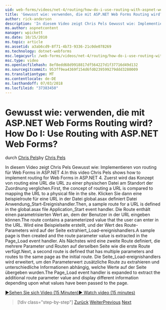 ```yaml
---
uid: web-forms/videos/net-4/routing/how-do-i-use-routing-with-aspnet-web-forms
title: 'Gewusst wie: verwenden, die mit ASP.NET Web Forms Routing wird? | Microsoft-Dokumentation'
author: rick-anderson
description: 'In diesem Video zeigt Chris Pels Gewusst wie: Implementieren von routing für Web Forms in ASP.NET 4. Zuerst wird das Konzept von routing eine URL verglichen, der Zuordnung die URL zu einem p...'
ms.author: aspnetcontent
manager: wpickett
ms.date: 10/15/2010
ms.topic: article
ms.assetid: a3ab6cd9-8f71-4b73-9336-21c0de078269
ms.technology: dotnet-webforms
msc.legacyurl: /web-forms/videos/net-4/routing/how-do-i-use-routing-with-aspnet-web-forms
msc.type: video
ms.openlocfilehash: 8ef8edd68d9918817df564227d1f37716d49d132
ms.sourcegitcommit: 953ff9ea4369f154d6fd0239599279ddd3280009
ms.translationtype: MT
ms.contentlocale: de-DE
ms.lasthandoff: 07/03/2018
ms.locfileid: "37383450"
---
```

<a name="how-do-i-use-routing-with-aspnet-web-forms"></a><span data-ttu-id="7eec9-105">Gewusst wie: verwenden, die mit ASP.NET Web Forms Routing wird?</span><span class="sxs-lookup"><span data-stu-id="7eec9-105">How Do I: Use Routing with ASP.NET Web Forms?</span></span>
====================
<span data-ttu-id="7eec9-106">durch [Chris Pels](https://twitter.com/chrispels)</span><span class="sxs-lookup"><span data-stu-id="7eec9-106">by [Chris Pels](https://twitter.com/chrispels)</span></span>

<span data-ttu-id="7eec9-107">In diesem Video zeigt Chris Pels Gewusst wie: Implementieren von routing für Web Forms in ASP.NET 4.</span><span class="sxs-lookup"><span data-stu-id="7eec9-107">In this video Chris Pels shows how to implement routing for Web Forms in ASP.NET 4.</span></span> <span data-ttu-id="7eec9-108">Zuerst wird das Konzept von routing eine URL die URL zu einer physischen Datei am Standort der Zuordnung verglichen.</span><span class="sxs-lookup"><span data-stu-id="7eec9-108">First, the concept of routing a URL is compared to mapping the URL to a physical file in the site.</span></span> <span data-ttu-id="7eec9-109">Klicken Sie dann eine beispielroute für eine URL in der Datei global.asax definiert Datei Anwendung\_Start-Ereignishandler.</span><span class="sxs-lookup"><span data-stu-id="7eec9-109">Then, a sample route for a URL is defined in the global.asax file Application\_Start event handler.</span></span> <span data-ttu-id="7eec9-110">Die Route enthält einen parametrisierten Wert an, dem der Benutzer in der URL eingeben können.</span><span class="sxs-lookup"><span data-stu-id="7eec9-110">The route contains a parameterized value that the user can enter in the URL.</span></span> <span data-ttu-id="7eec9-111">Wird eine Beispielseite erstellt, und der Wert des Route-Parameters wird auf der Seite extrahiert\_Load-ereignishandlers.</span><span class="sxs-lookup"><span data-stu-id="7eec9-111">A sample page is then created and the route parameter value is extracted in the Page\_Load event handler.</span></span> <span data-ttu-id="7eec9-112">Als Nächstes wird eine zweite Route definiert, die mehrere Parameter und Routen auf derselben Seite wie die erste Route verfügt.</span><span class="sxs-lookup"><span data-stu-id="7eec9-112">Next, a second route is defined that has multiple parameters and routes to the same page as the initial route.</span></span> <span data-ttu-id="7eec9-113">Die Seite\_Load-ereignishandlers wird erweitert, um den Parameterwert zusätzliche Route zu extrahieren und unterschiedliche Informationen abhängig, welche Werte auf der Seite übergeben wurden.</span><span class="sxs-lookup"><span data-stu-id="7eec9-113">The Page\_Load event handler is expanded to extract the additional route parameter value and display different information depending upon what values have been passed to the page.</span></span>

[<span data-ttu-id="7eec9-114">&#9654;Sehen Sie sich Video (15 Minuten)</span><span class="sxs-lookup"><span data-stu-id="7eec9-114">&#9654; Watch video (15 minutes)</span></span>](https://channel9.msdn.com/Blogs/ASP-NET-Site-Videos/how-do-i-use-routing-with-aspnet-web-forms)

> [!div class="step-by-step"]
> <span data-ttu-id="7eec9-115">[Zurück](aspnet-4-quick-hit-outbound-webforms-routing.md)
> [Weiter](how-do-i-work-with-urls-in-aspnet-routing.md)</span><span class="sxs-lookup"><span data-stu-id="7eec9-115">[Previous](aspnet-4-quick-hit-outbound-webforms-routing.md)
[Next](how-do-i-work-with-urls-in-aspnet-routing.md)</span></span>
